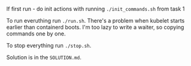 If first run - do init actions with running `./init_commands.sh` from task 1

To run everuthing run `./run.sh`. There's a problem when kubelet starts earlier than containerd boots. I'm too lazy to write a waiter, so copying commands one by one.

To stop everything run `./stop.sh`.

Solution is in the `SOLUTION.md`.